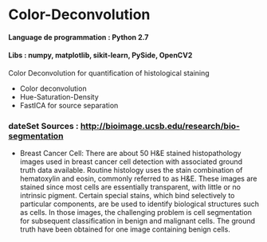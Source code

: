# Color-Deconvolution

#### Language de programmation : Python 2.7
#### Libs : numpy, matplotlib, sikit-learn, PySide, OpenCV2

Color Deconvolution for quantification of histological staining

* Color deconvolution
* Hue-Saturation-Density
* FastICA for source separation


### dateSet Sources : http://bioimage.ucsb.edu/research/bio-segmentation

 * Breast Cancer Cell: 
      There are about 50 H&E stained histopathology images used in breast cancer cell detection with associated ground truth data available. Routine histology uses the stain combination of hematoxylin and eosin, commonly referred to as H&E. These images are stained since most cells are essentially transparent, with little or no intrinsic pigment. Certain special stains, which bind selectively to particular components, are be used to identify biological structures such as cells. In those images, the challenging problem is cell segmentation for subsequent classification in benign and malignant cells. The ground truth have been obtained for one image containing benign cells.
